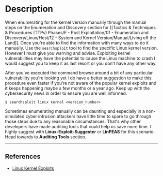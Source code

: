 # Description

When enumerating for the kernel version manually through the manual steps on the Enumeration and Discovery section for [[Tactics & Techniques & Procedures (TTPs) Phases/F - Post Exploitation/01 - Enumeration and Discovery/Linux/Host/12 - System and Kernel Version/Manual/Living off the Land]]. Once you're able to find the information with many ways to do it manually. Use the `searchsploit` tool to find the specific Linux kernel version. However I must give you warning and advise. Exploiting kernel vulnerabilities may have the potential to cause the Linux machine to crash I would suggest you to keep it as last resort or you don't have any other way.

After you've executed the command browse around a bit of any particular vulnerability you're looking yet I do have a better suggestion to make this procedure even faster if you're not aware of the popular kernel exploits and it keeps happening maybe a few months or a year ago. Keep up with the cybersecurity news in order to ensure you are well informed.

```
$ searchsploit linux kernel <version_number>
```

Sometimes enumerating manually can be daunting and especially in a non-simulated cyber intrusion attackers have little time to spare to go through those steps due to any reasonable circumstances. That's why other developers have made auditing tools that could help us save more time. I highly suggest with **Linux-Exploit-Suggester** or **LinPEAS** for this scenario. Head towards to **Auditing Tools** section.

---
## References

- [Linux Kernel Exploits](https://github.com/SecWiki/linux-kernel-exploits)